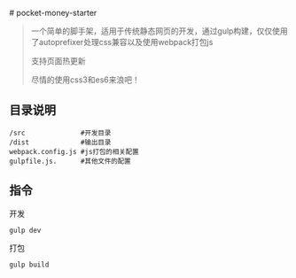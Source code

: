 # pocket-money-starter


> 一个简单的脚手架，适用于传统静态网页的开发，通过gulp构建，仅仅使用了autoprefixer处理css兼容以及使用webpack打包js
>
> 支持页面热更新
>
> 尽情的使用css3和es6来浪吧！


## 目录说明

```
/src              #开发目录
/dist             #输出目录
webpack.config.js #js打包的相关配置
gulpfile.js.      #其他文件的配置
```


## 指令

开发

	gulp dev

打包

	gulp build

